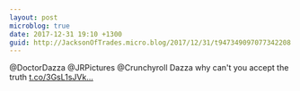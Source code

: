 ```yaml
---
layout: post
microblog: true
date: 2017-12-31 19:10 +1300
guid: http://JacksonOfTrades.micro.blog/2017/12/31/t947349097077342208.html
---
```

@DoctorDazza @JRPictures @Crunchyroll Dazza why can't you accept the truth [t.co/3GsL1sJVk...](https://t.co/3GsL1sJVk6)
